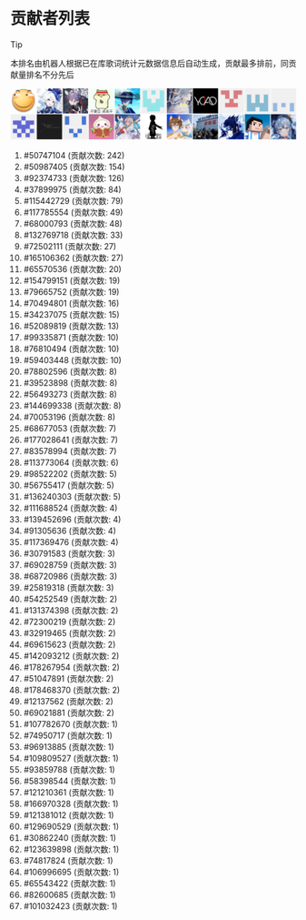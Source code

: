 # 贡献者列表

> [!TIP]
> 本排名由机器人根据已在库歌词统计元数据信息后自动生成，贡献最多排前，同贡献量排名不分先后

![贡献者头像画廊](./CONTRIBUTORS.svg)

1. #50747104 (贡献次数: 242)
2. #50987405 (贡献次数: 154)
3. #92374733 (贡献次数: 126)
4. #37899975 (贡献次数: 84)
5. #115442729 (贡献次数: 79)
6. #117785554 (贡献次数: 49)
7. #68000793 (贡献次数: 48)
8. #132769718 (贡献次数: 33)
9. #72502111 (贡献次数: 27)
10. #165106362 (贡献次数: 27)
11. #65570536 (贡献次数: 20)
12. #154799151 (贡献次数: 19)
13. #79665752 (贡献次数: 19)
14. #70494801 (贡献次数: 16)
15. #34237075 (贡献次数: 15)
16. #52089819 (贡献次数: 13)
17. #99335871 (贡献次数: 10)
18. #76810494 (贡献次数: 10)
19. #59403448 (贡献次数: 10)
20. #78802596 (贡献次数: 8)
21. #39523898 (贡献次数: 8)
22. #56493273 (贡献次数: 8)
23. #144699338 (贡献次数: 8)
24. #70053196 (贡献次数: 8)
25. #68677053 (贡献次数: 7)
26. #177028641 (贡献次数: 7)
27. #83578994 (贡献次数: 7)
28. #113773064 (贡献次数: 6)
29. #98522202 (贡献次数: 5)
30. #56755417 (贡献次数: 5)
31. #136240303 (贡献次数: 5)
32. #111688524 (贡献次数: 4)
33. #139452696 (贡献次数: 4)
34. #91305636 (贡献次数: 4)
35. #117369476 (贡献次数: 4)
36. #30791583 (贡献次数: 3)
37. #69028759 (贡献次数: 3)
38. #68720986 (贡献次数: 3)
39. #25819318 (贡献次数: 3)
40. #54252549 (贡献次数: 2)
41. #131374398 (贡献次数: 2)
42. #72300219 (贡献次数: 2)
43. #32919465 (贡献次数: 2)
44. #69615623 (贡献次数: 2)
45. #142093212 (贡献次数: 2)
46. #178267954 (贡献次数: 2)
47. #51047891 (贡献次数: 2)
48. #178468370 (贡献次数: 2)
49. #12137562 (贡献次数: 2)
50. #69021881 (贡献次数: 2)
51. #107782670 (贡献次数: 1)
52. #74950717 (贡献次数: 1)
53. #96913885 (贡献次数: 1)
54. #109809527 (贡献次数: 1)
55. #93859788 (贡献次数: 1)
56. #58398544 (贡献次数: 1)
57. #121210361 (贡献次数: 1)
58. #166970328 (贡献次数: 1)
59. #121381012 (贡献次数: 1)
60. #129690529 (贡献次数: 1)
61. #30862240 (贡献次数: 1)
62. #123639898 (贡献次数: 1)
63. #74817824 (贡献次数: 1)
64. #106996695 (贡献次数: 1)
65. #65543422 (贡献次数: 1)
66. #82600685 (贡献次数: 1)
67. #101032423 (贡献次数: 1)
